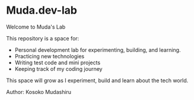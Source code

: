 # Muda.dev-lab

Welcome to Muda's Lab

This repository is a space for:
- Personal development lab for experimenting, building, and learning.
- Practicing new technologies
- Writing test code and mini projects
- Keeping track of my coding journey

This space will grow as I experiment, build and learn about the tech world.

Author: Kosoko Mudashiru
